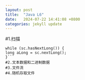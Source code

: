 ```yaml
---
layout: post
title:  "Java L6"
date:   2024-07-22 14:41:08 +0800
categories: jekyll update
---
```

#1.扫描  
```Scanner sc = new Scanner(new File("file.txt"));  
while (sc.hasNextLong()) {
long aLong = sc.nextLong();
}```
#2.文本数据和二进制数据
#3.文件流
#4.随机存取文件




